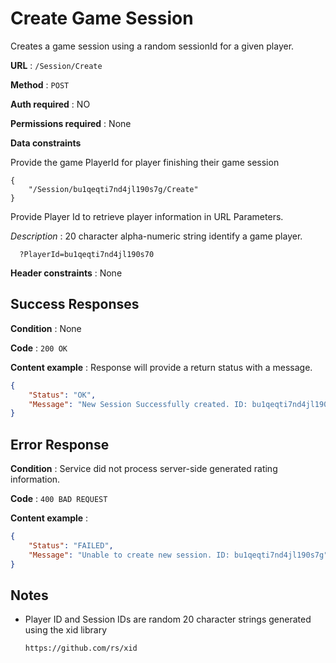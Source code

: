 # Create Game Session

Creates a game session using a random sessionId for a given player.

**URL** : `/Session/Create`

**Method** : `POST`

**Auth required** : NO

**Permissions required** : None

**Data constraints**

Provide the game PlayerId for player finishing their game session

```text
{
    "/Session/bu1qeqti7nd4jl190s7g/Create"
}
```

Provide Player Id to retrieve player information in URL Parameters.

*Description* : 20 character alpha-numeric string identify a game player.

```text
  ?PlayerId=bu1qeqti7nd4jl190s70
```

**Header constraints** : None

## Success Responses

**Condition** : None

**Code** : `200 OK`

**Content example** : Response will provide a return status with a message.

```json
{
    "Status": "OK",
    "Message": "New Session Successfully created. ID: bu1qeqti7nd4jl190s7g"
}
```

## Error Response

**Condition** : Service did not process server-side generated rating information.

**Code** : `400 BAD REQUEST`

**Content example** :

```json
{
    "Status": "FAILED",
    "Message": "Unable to create new session. ID: bu1qeqti7nd4jl190s7g"
}
```

## Notes

* Player ID and Session IDs are random 20 character strings generated using the xid library

  `https://github.com/rs/xid`
